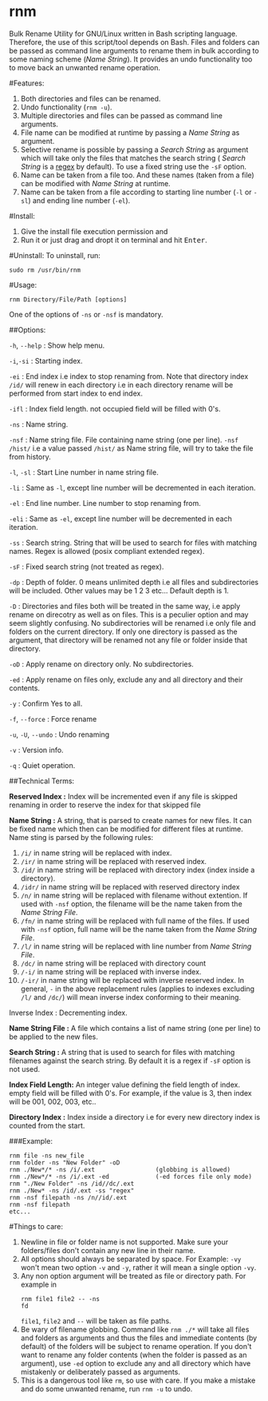 # rnm
Bulk Rename Utility for GNU/Linux written in Bash scripting language. Therefore, the use of this script/tool depends on Bash. Files and folders can be passed as command line arguments to rename them in bulk according to some naming scheme (*Name String*). It provides an undo functionality too to move back an unwanted rename operation.



#Features:

1. Both directories and files can be renamed.
2. Undo functionality (`rnm -u`).
3. Multiple directories and files can be passed as command line arguments.
4. File name can be modified at runtime by passing a *Name String* as argument.
5. Selective rename is possible by passing a *Search String* as argument which will take only the files that matches the search string ( *Search String* is a <a href="https://en.wikipedia.org/wiki/Regular_expression">regex</a> by default). To use a fixed string use the `-sF` option.
6. Name can be taken from a file too. And these names (taken from a file) can be modified with *Name String* at runtime.
7. Name can be taken from a file according to starting line number (`-l` or `-sl`) and ending line number (`-el`).



#Install:

1. Give the <span class="quote">install</span> file execution permission and
2. Run it or just drag and dropt it on terminal and hit <kbd>Enter</kbd>.


#Uninstall:
To uninstall, run:
```
sudo rm /usr/bin/rnm
```

#Usage:

```
rnm Directory/File/Path [options]
```

One of the options of `-ns` or `-nsf` is mandatory.

##Options:

`-h`, `--help`      : Show help menu.

`-i`,`-si`          : Starting index.

`-ei`               : End index i.e index to stop renaming from.
       Note that directory index `/id/` will renew in each directory
       i.e in each directory rename will be performed from start index
       to end index.
       
`-ifl`              : Index field length. not occupied field will be
       filled with 0's.

`-ns`               : Name string.
     
`-nsf`              : Name string file. File containing name string (one per line).
       `-nsf /hist/` i.e a value passed `/hist/` as Name string file, will
       try to take the file from history.
       
`-l`, `-sl`         : Start Line number in name string file.

`-li`               : Same as `-l`, except line number will be decremented in each iteration.

`-el`               : End line number. Line number to stop renaming from.

`-eli`              : Same as `-el`, except line number will be decremented in each iteration.

`-ss`               : Search string.
     String that will be used to search for files with matching names.
     Regex is allowed (posix compliant extended regex).
     

`-sF`               : Fixed search string (not treated as regex).

`-dp`               : Depth of folder. 0 means unlimited depth i.e all files and subdirectories will
       be included. Other values may be 1 2 3 etc...
       Default depth is 1.
       
`-D`                : Directories and files both will be treated in the same way,
       i.e apply rename on direcotry as well as on files.
       This is a peculier option and may seem slightly confusing.
       No subdirectories will be renamed i.e only file and folders on the
       current directory. If only one directory is passed as the argument,
       that directory will be renamed not any file or folder inside that
       directory.
       
`-oD`                : Apply rename on directory only. No subdirectories.

`-ed`                : Apply rename on files only, exclude any and all directory and their contents.

`-y`                 : Confirm Yes to all.

`-f`, `--force`      : Force rename

`-u`, `-U`, `--undo` : Undo renaming

`-v`                 : Version info.

`-q`                 : Quiet operation.

##Technical Terms:

**Reserved Index    :** Index will be incremented even if 
                    any file is skipped renaming in order
                    to reserve the index for that skipped file
                
**Name String       :** A string, that is parsed to create names for new files. It can be fixed name which then can be modified for different files at runtime.
                    Name sting is parsed by the following rules:
                    
1. `/i/` in name string will be replaced with index.
2. `/ir/` in name string will be replaced with reserved index.
3. `/id/` in name string will be replaced with directory index (index inside a directory).
4. `/idr/` in name string will be replaced with reserved directory index
5. `/n/` in name string will be replaced with filename without extention. If used with `-nsf` option, the filename will be the name taken from the *Name String File*.
6. `/fn/` in name string will be replaced with full name of the files. If used with `-nsf` option, full name will be the name taken from the *Name String File*.
7. `/l/` in name string will be replaced with line number from *Name String File*.
8. `/dc/` in name string will be replaced with directory count
9. `/-i/` in name string will be replaced with inverse index.
10. `/-ir/` in name string will be replaced with inverse reserved index. In general, `-` in the above replacement rules (applies to indexes excluding `/l/` and `/dc/`) will mean inverse index conforming to their meaning.

Inverse Index       : Decrementing index.

**Name String File  :** A file which contains a list of name string (one per line) to be applied to the new files.
     
**Search String     :** A string that is used to search for files with matching
                    filenames against the search string. By default it is
                    a regex if `-sF` option is not used.
                 
**Index Field Length:** An integer value defining the field length of index.
                    empty field will be filled with 0's. For example, if
                    the value is 3, then index will be 001, 002, 003, etc..
                    
**Directory Index   :** Index inside a directory i.e for every new directory
                     index is counted from the start.
        
        
###Example:

```
rnm file -ns new_file
rnm folder -ns "New Folder" -oD
rnm ./New*/* -ns /i/.ext                 (globbing is allowed)
rnm ./New*/* -ns /i/.ext -ed             (-ed forces file only mode)
rnm "./New Folder" -ns /id//dc/.ext
rnm ./New* -ns /id/.ext -ss "regex"
rnm -nsf filepath -ns /n//id/.ext
rnm -nsf filepath
etc...
```


#Things to care:

1. Newline in file or folder name is not supported. Make sure your folders/files don't contain any new line in their name.
2. All options should always be separated by space. For Example: `-vy` won't mean two option `-v` and `-y`, rather it will mean a single option `-vy`.
3. Any non option argument will be treated as file or directory path. For example in <pre><code>rnm file1 file2 -- -ns fd</code></pre>`file1`, `file2` and `--` will be taken as file paths.
4. Be wary of filename globbing. Command like `rnm ./*` will take all files and folders as arguments and thus the files and immediate contents (by default) of the folders will be subject to rename operation. If you don't want to rename any folder contents (when the folder is passed as an argument), use `-ed` option to exclude any and all directory which have mistakenly or deliberately passed as arguments.
5. This is a dangerous tool like `rm`, so use with care. If you make a mistake and do some unwanted rename, run `rnm -u` to undo.

